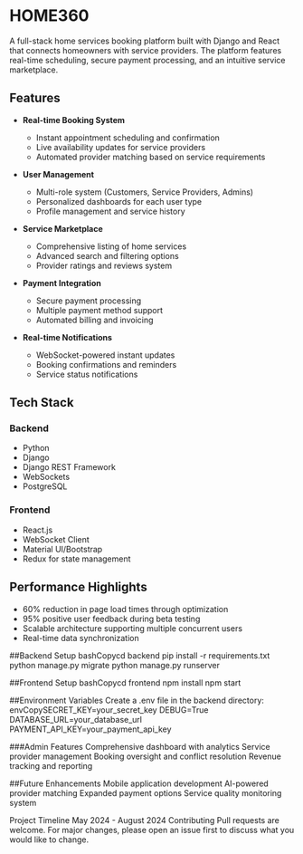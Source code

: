 # HOME360
 A full-stack home services booking platform built with Django and React that connects homeowners with service providers. The platform features real-time scheduling, secure payment processing, and an intuitive service marketplace.
## Features

- **Real-time Booking System**
  - Instant appointment scheduling and confirmation
  - Live availability updates for service providers
  - Automated provider matching based on service requirements

- **User Management**
  - Multi-role system (Customers, Service Providers, Admins)
  - Personalized dashboards for each user type
  - Profile management and service history

- **Service Marketplace**
  - Comprehensive listing of home services
  - Advanced search and filtering options
  - Provider ratings and reviews system

- **Payment Integration**
  - Secure payment processing
  - Multiple payment method support
  - Automated billing and invoicing

- **Real-time Notifications**
  - WebSocket-powered instant updates
  - Booking confirmations and reminders
  - Service status notifications

## Tech Stack

### Backend
- Python
- Django
- Django REST Framework
- WebSockets
- PostgreSQL

### Frontend
- React.js
- WebSocket Client
- Material UI/Bootstrap
- Redux for state management

## Performance Highlights

- 60% reduction in page load times through optimization
- 95% positive user feedback during beta testing
- Scalable architecture supporting multiple concurrent users
- Real-time data synchronization

##Backend Setup
bashCopycd backend
pip install -r requirements.txt
python manage.py migrate
python manage.py runserver

##Frontend Setup
bashCopycd frontend
npm install
npm start


##Environment Variables
Create a .env file in the backend directory:
envCopySECRET_KEY=your_secret_key
DEBUG=True
DATABASE_URL=your_database_url
PAYMENT_API_KEY=your_payment_api_key

###Admin Features
Comprehensive dashboard with analytics
Service provider management
Booking oversight and conflict resolution
Revenue tracking and reporting

##Future Enhancements
Mobile application development
AI-powered provider matching
Expanded payment options
Service quality monitoring system

Project Timeline
May 2024 - August 2024
Contributing
Pull requests are welcome. For major changes, please open an issue first to discuss what you would like to change.
